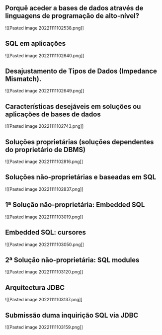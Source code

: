 ## Porquê aceder a bases de dados através de linguagens de programação de alto-nível?
![[Pasted image 20221111102538.png]]

## SQL em aplicações
![[Pasted image 20221111102640.png]]

## Desajustamento de Tipos de Dados (Impedance Mismatch).
![[Pasted image 20221111102649.png]]

## Características desejáveis em soluções ou aplicações de bases de dados
![[Pasted image 20221111102743.png]]

## Soluções proprietárias (soluções dependentes do proprietário de DBMS)
![[Pasted image 20221111102816.png]]

## Soluções não-proprietárias e baseadas em SQL
![[Pasted image 20221111102837.png]]

## 1ª Solução não-proprietária: Embedded SQL
![[Pasted image 20221111103019.png]]

## Embedded SQL: cursores
![[Pasted image 20221111103050.png]]

## 2ª Solução não-proprietária: SQL modules

![[Pasted image 20221111103120.png]]

## Arquitectura JDBC
![[Pasted image 20221111103137.png]]

## Submissão duma inquirição SQL via JDBC
![[Pasted image 20221111103159.png]]

##